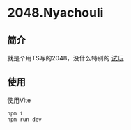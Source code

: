 # 2048.Nyachouli
## 简介
就是个用TS写的2048，没什么特别的
[试玩](https://zaodushi.plus/2048/)
## 使用
使用Vite
```
npm i
npm run dev
```
